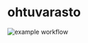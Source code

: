 # ohtuvarasto

![example workflow](https://github.com/CasimirLaine/ohtuvarasto/workflows/CI/badge.svg)